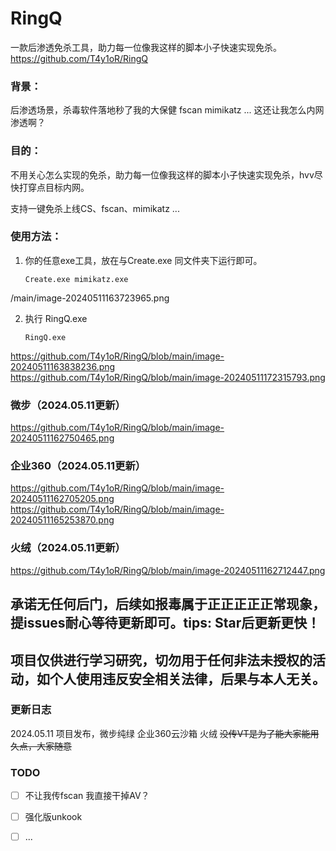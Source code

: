 # RingQ
一款后渗透免杀工具，助力每一位像我这样的脚本小子快速实现免杀。
https://github.com/T4y1oR/RingQ

### 背景：

后渗透场景，杀毒软件落地秒了我的大保健 fscan mimikatz ...  这还让我怎么内网渗透啊？



### 目的：

不用关心怎么实现的免杀，助力每一位像我这样的脚本小子快速实现免杀，hvv尽快打穿点目标内网。 

支持一键免杀上线CS、fscan、mimikatz ...



### 使用方法：

1. 你的任意exe工具，放在与Create.exe 同文件夹下运行即可。

   ```
   Create.exe mimikatz.exe
   ```
/main/image-20240511163723965.png

2. 执行 RingQ.exe    <!--内置反沙箱等等等机制 执行后有些许延迟 耐心一会儿-->

   ```
   RingQ.exe
   ```
https://github.com/T4y1oR/RingQ/blob/main/image-20240511163838236.png
https://github.com/T4y1oR/RingQ/blob/main/image-20240511172315793.png

### **微步**（2024.05.11更新）
https://github.com/T4y1oR/RingQ/blob/main/image-20240511162750465.png

### **企业360**（2024.05.11更新）
https://github.com/T4y1oR/RingQ/blob/main/image-20240511162705205.png
https://github.com/T4y1oR/RingQ/blob/main/image-20240511165253870.png

### **火绒（2024.05.11更新）**
https://github.com/T4y1oR/RingQ/blob/main/image-20240511162712447.png



## 承诺无任何后门，后续如报毒属于正正正正正常现象，提issues耐心等待更新即可。tips:  Star后更新更快！

## 项目仅供进行学习研究，切勿用于任何非法未授权的活动，如个人使用违反安全相关法律，后果与本人无关。



### 更新日志

2024.05.11 项目发布，微步纯绿 企业360云沙箱 火绒   ~~没传VT是为了能大家能用久点，大家随意~~



### TODO

- [ ] 不让我传fscan 我直接干掉AV？
- [ ] 强化版unkook
- [ ] ...


